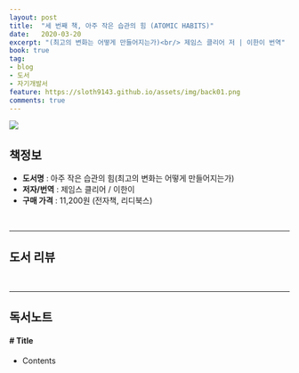 ```yaml
---
layout: post
title:  "세 번째 책, 아주 작은 습관의 힘 (ATOMIC HABITS)"
date:   2020-03-20
excerpt: "(최고의 변화는 어떻게 만들어지는가)<br/> 제임스 클리어 저 | 이한이 번역"
book: true
tag:
- blog
- 도서
- 자기개발서
feature: https://sloth9143.github.io/assets/img/back01.png
comments: true
---
```


![](https://sloth9143.github.io/assets/img/book/book-03.jpg)

## 책정보
   - **도서명** : 아주 작은 습관의 힘(최고의 변화는 어떻게 만들어지는가)
   - **저자/번역** : 제임스 클리어 / 이한이
   - **구매 가격** : 11,200원 (전자책, 리디북스)

&nbsp;&nbsp;

---

## 도서 리뷰


&nbsp;&nbsp;

---

## 독서노트

#### # Title
 - Contents
